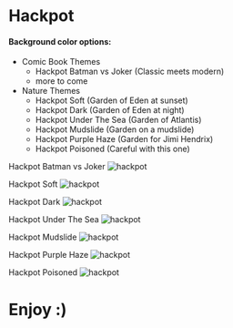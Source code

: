 # Hackpot

#### Background color options:
* Comic Book Themes
  * Hackpot Batman vs Joker (Classic meets modern)
  * more to come
* Nature Themes
  * Hackpot Soft (Garden of Eden at sunset)
  * Hackpot Dark (Garden of Eden at night)
  * Hackpot Under The Sea (Garden of Atlantis)
  * Hackpot Mudslide (Garden on a mudslide)
  * Hackpot Purple Haze (Garden for Jimi Hendrix)
  * Hackpot Poisoned (Careful with this one)

Hackpot Batman vs Joker
![hackpot](https://github.com/wwmyers/hackpot/raw/master/images/hackpotbatmanvsjoker.png)

Hackpot Soft
![hackpot](https://github.com/wwmyers/hackpot/raw/master/images/hackpotsoft.png)

Hackpot Dark
![hackpot](https://github.com/wwmyers/hackpot/raw/master/images/hackpotdark.png)

Hackpot Under The Sea
![hackpot](https://github.com/wwmyers/hackpot/raw/master/images/hackpotunderthesea.png)

Hackpot Mudslide
![hackpot](https://github.com/wwmyers/hackpot/raw/master/images/hackpotmudslide.png)

Hackpot Purple Haze
![hackpot](https://github.com/wwmyers/hackpot/raw/master/images/hackpotpurplehaze.png)

Hackpot Poisoned
![hackpot](https://github.com/wwmyers/hackpot/raw/master/images/hackpotpoisoned.png)

# Enjoy :)

<!--ctrl+shift+v to preview-->